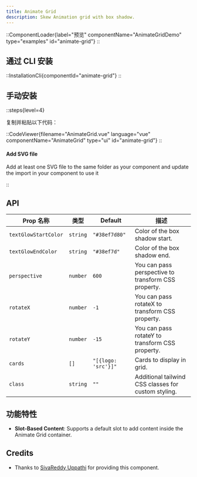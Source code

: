```yaml
---
title: Animate Grid
description: Skew Animation grid with box shadow.
---
```


::ComponentLoader{label="预览" componentName="AnimateGridDemo" type="examples" id="animate-grid"}
::

## 通过 CLI 安装

::InstallationCli{componentId="animate-grid"}
::

## 手动安装

::steps{level=4}

复制并粘贴以下代码：

::CodeViewer{filename="AnimateGrid.vue" language="vue" componentName="AnimateGrid" type="ui" id="animate-grid"}
::

#### Add SVG file

Add at least one SVG file to the same folder as your component and update the import in your component to use it

::

## API

| Prop 名称            | 类型     | Default             | 描述                                                |
| -------------------- | -------- | ------------------- | --------------------------------------------------- |
| `textGlowStartColor` | `string` | `"#38ef7d80"`       | Color of the box shadow start.                      |
| `textGlowEndColor`   | `string` | `"#38ef7d"`         | Color of the box shadow end.                        |
| `perspective`        | `number` | `600`               | You can pass perspective to transform CSS property. |
| `rotateX`            | `number` | `-1`                | You can pass rotateX to transform CSS property.     |
| `rotateY`            | `number` | `-15`               | You can pass rotateY to transform CSS property.     |
| `cards`              | `[]`     | `"[{logo: 'src'}]"` | Cards to display in grid.                           |
| `class`              | `string` | `""`                | Additional tailwind CSS classes for custom styling. |

## 功能特性

- **Slot-Based Content**: Supports a default slot to add content inside the Animate Grid container.

## Credits

- Thanks to [SivaReddy Uppathi](https://github.com/sivareddyuppathi) for providing this component.

